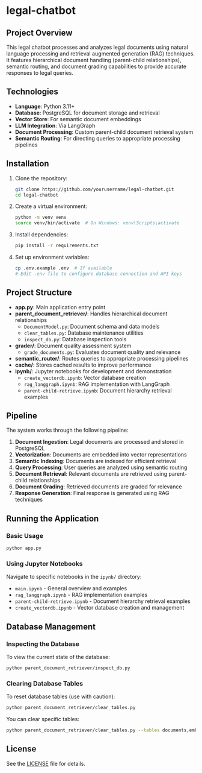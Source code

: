 # legal-chatbot

## Project Overview

This legal chatbot processes and analyzes legal documents using natural language processing and retrieval augmented generation (RAG) techniques. It features hierarchical document handling (parent-child relationships), semantic routing, and document grading capabilities to provide accurate responses to legal queries.

## Technologies

- **Language**: Python 3.11+
- **Database**: PostgreSQL for document storage and retrieval
- **Vector Store**: For semantic document embeddings
- **LLM Integration**: Via LangGraph
- **Document Processing**: Custom parent-child document retrieval system
- **Semantic Routing**: For directing queries to appropriate processing pipelines

## Installation

1. Clone the repository:
   ```bash
   git clone https://github.com/yourusername/legal-chatbot.git
   cd legal-chatbot
   ```

2. Create a virtual environment:
   ```bash
   python -m venv venv
   source venv/bin/activate  # On Windows: venv\Scripts\activate
   ```

3. Install dependencies:
   ```bash
   pip install -r requirements.txt
   ```

4. Set up environment variables:
   ```bash
   cp .env.example .env  # If available
   # Edit .env file to configure database connection and API keys
   ```

## Project Structure

- **app.py**: Main application entry point
- **parent_document_retriever/**: Handles hierarchical document relationships
  - `DocumentModel.py`: Document schema and data models
  - `clear_tables.py`: Database maintenance utilities
  - `inspect_db.py`: Database inspection tools
- **grader/**: Document quality assessment system
  - `grade_documents.py`: Evaluates document quality and relevance
- **semantic_router/**: Routes queries to appropriate processing pipelines
- **cache/**: Stores cached results to improve performance
- **ipynb/**: Jupyter notebooks for development and demonstration
  - `create_vectordb.ipynb`: Vector database creation
  - `rag_langgraph.ipynb`: RAG implementation with LangGraph
  - `parent-child-retrieve.ipynb`: Document hierarchy retrieval examples

## Pipeline

The system works through the following pipeline:

1. **Document Ingestion**: Legal documents are processed and stored in PostgreSQL
2. **Vectorization**: Documents are embedded into vector representations
3. **Semantic Indexing**: Documents are indexed for efficient retrieval
4. **Query Processing**: User queries are analyzed using semantic routing
5. **Document Retrieval**: Relevant documents are retrieved using parent-child relationships
6. **Document Grading**: Retrieved documents are graded for relevance
7. **Response Generation**: Final response is generated using RAG techniques

## Running the Application

### Basic Usage

```bash
python app.py
```

### Using Jupyter Notebooks

Navigate to specific notebooks in the `ipynb/` directory:
- `main.ipynb` - General overview and examples
- `rag_langgraph.ipynb` - RAG implementation examples
- `parent-child-retrieve.ipynb` - Document hierarchy retrieval examples
- `create_vectordb.ipynb` - Vector database creation and management

## Database Management

### Inspecting the Database

To view the current state of the database:

```bash
python parent_document_retriever/inspect_db.py
```

### Clearing Database Tables

To reset database tables (use with caution):

```bash
python parent_document_retriever/clear_tables.py
```

You can clear specific tables:

```bash
python parent_document_retriever/clear_tables.py --tables documents,embeddings
```

## License

See the [LICENSE](LICENSE) file for details.